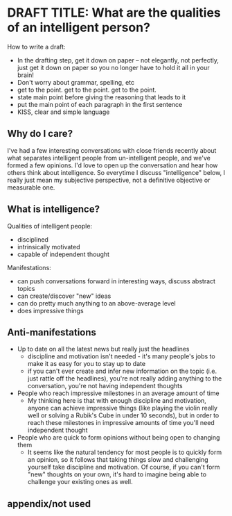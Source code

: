# DRAFT TITLE: What are the qualities of an intelligent person?

How to write a draft:

- In the drafting step, get it down on paper – not elegantly, not perfectly,
  just get it down on paper so you no longer have to hold it all in your brain!
- Don't worry about grammar, spelling, etc
- get to the point. get to the point. get to the point.
- state main point before giving the reasoning that leads to it
- put the main point of each paragraph in the first sentence
- KISS, clear and simple language

## Why do I care?

I've had a few interesting conversations with close friends recently about what separates intelligent people from
un-intelligent people, and we've formed a few opinions. I'd love to open up the conversation and hear how others think
about intelligence. So everytime I discuss "intelligence" below, I really just mean my subjective perspective, not a
definitive objective or measurable one.

## What is intelligence?

Qualities of intelligent people:

- disciplined
- intrinsically motivated
- capable of independent thought

Manifestations:
- can push conversations forward in interesting ways, discuss abstract topics
- can create/discover "new" ideas
- can do pretty much anything to an above-average level
- does impressive things

## Anti-manifestations

- Up to date on all the latest news but really just the headlines
    - discipline and motivation isn't needed - it's many people's jobs to make it as easy for you to stay up to date
    - if you can't ever create and infer new information on the topic (i.e. just rattle off the headlines), you're not
      really adding anything to the conversation, you're not having independent thoughts
- People who reach impressive milestones in an average amount of time
    - My thinking here is that with enough discipline and motivation, anyone can achieve impressive things (like playing
      the violin really well or solving a Rubik's Cube in under 10 seconds), but in order to reach these milestones in
      impressive amounts of time you'll need independent thought
- People who are quick to form opinions without being open to changing them
    - It seems like the natural tendency for most people is to quickly form an opinion, so it follows that taking things
      slow and challenging yourself take discipline and motivation. Of course, if you can't form "new" thoughts on your
      own, it's hard to imagine being able to challenge your existing ones as well.



## appendix/not used
<div style="visibility: hidden">
<details>
<summary>Someone who does impressive things</summary>
<p style="margin-left: 1rem; margin-top: .25rem">
Especially as perceived by others with proficiency in the same domain.
<br />
</details>

<details>
<summary>Can push conversations forward in interesting ways, discuss abstract topics</summary>
<p style="margin-left: 1rem; margin-top: .25rem">
To me, this is the most interesting manifestation of an independent thinker. 
<br />
</details>

<details>
<summary>Can do pretty much anything to an above-average level</summary>
<p style="margin-left: 1rem; margin-top: .25rem">
<br />
</details>
</div>